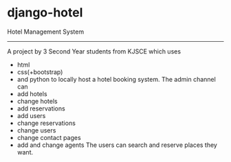 # django-hotel
Hotel Management System

__________________________________
A project by 3 Second Year students from KJSCE which uses 
 - html 
 - css(+bootstrap) 
 - and python 
to locally host a hotel booking system. 
The admin channel can 
 - add hotels
 - change hotels
 - add reservations 
 - add users
 - change reservations
 - change users
 - change contact pages
 - add and change agents 
The users can search and reserve places they want.
